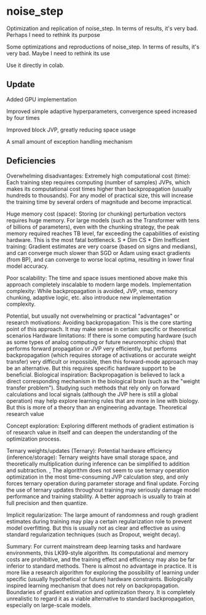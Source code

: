 # noise_step

Optimization and replication of noise_step.
In terms of results, it's very bad.
Perhaps I need to rethink its purpose

Some optimizations and reproductions of noise_step.
In terms of results, it's very bad.
Maybe I need to rethink its use

Use it directly in colab.
﻿
## Update
Added GPU implementation

Improved simple adaptive hyperparameters, convergence speed increased by four times

Improved block JVP, greatly reducing space usage

A small amount of exception handling mechanism

## Deficiencies
Overwhelming disadvantages:
Extremely high computational cost (time): Each training step requires computing (number of samples) JVPs, which makes its computational cost times higher than backpropagation (usually hundreds to thousands). For any model of practical size, this will increase the training time by several orders of magnitude and become impractical. 

Huge memory cost (space): Storing (or chunking) perturbation vectors requires huge memory. For large models (such as the Transformer with tens of billions of parameters), even with the chunking strategy, the peak memory required reaches TB level, far exceeding the capabilities of existing hardware. This is the most fatal bottleneck. S * Dim CS * Dim
Inefficient training: Gradient estimates are very coarse (based on signs and medians), and can converge much slower than SGD or Adam using exact gradients (from BP), and can converge to worse local optima, resulting in lower final model accuracy.

Poor scalability: The time and space issues mentioned above make this approach completely inscalable to modern large models.
Implementation complexity: While backpropagation is avoided, JVP, vmap, memory chunking, adaptive logic, etc. also introduce new implementation complexity.

Potential, but usually not overwhelming or practical "advantages" or research motivations:
Avoiding backpropagation: This is the core starting point of this approach. It may make sense in certain: specific or theoretical scenarios
Hardware limitations: If there is some computing hardware (such as some types of analog computing or future neuromorphic chips) that performs forward propagation or JVP very efficiently, but performs backpropagation (which requires storage of activations or accurate weight transfer) very difficult or impossible, then this forward-mode approach may be an alternative. But this requires specific hardware support to be beneficial.
Biological inspiration: Backpropagation is believed to lack a direct corresponding mechanism in the biological brain (such as the "weight transfer problem"). Studying such methods that rely only on forward calculations and local signals (although the JVP here is still a global operation) may help explore learning rules that are more in line with biology. But this is more of a theory than an engineering advantage. Theoretical research value

Concept exploration: Exploring different methods of gradient estimation is of research value in itself and can deepen the understanding of the optimization process.

Ternary weights/updates (Ternary):
Potential hardware efficiency (inference/storage): Ternary weights have small storage space, and theoretically multiplication during inference can be simplified to addition and subtraction. , The algorithm does not seem to use ternary operation optimization in the most time-consuming JVP calculation step, and only forces ternary operation during parameter storage and final update. Forcing the use of ternary updates throughout training may seriously damage model performance and training stability. A better approach is usually to train at full precision and then quantize. 

Implicit regularization: The large amount of randomness and rough gradient estimates during training may play a certain regularization role to prevent model overfitting. But this is usually not as clear and effective as using standard regularization techniques (such as Dropout, weight decay).

Summary:
For current mainstream deep learning tasks and hardware environments, this LK99-style algorithm. Its computational and memory costs are prohibitive, and the training effect and efficiency may also be far inferior to standard methods. There is almost no advantage in practice.
It is more like a research algorithm for exploring the possibility of learning under specific (usually hypothetical or future) hardware constraints.
Biologically inspired learning mechanism that does not rely on backpropagation.
Boundaries of gradient estimation and optimization theory.
It is completely unrealistic to regard it as a viable alternative to standard backpropagation, especially on large-scale models.
